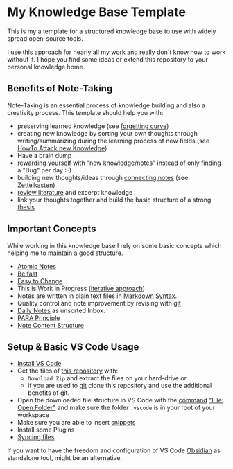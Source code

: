 My Knowledge Base Template
======================================================================

This is my a template for a structured knowledge base to use with widely spread open-source tools.  

I use this approach for nearly all my work and really don't know how to work without it. 
I hope you find some ideas or extend this repository to your personal knowledge home. 



Benefits of Note-Taking
------------------------------------------------------------

Note-Taking is an essential process of knowledge building and also a creativity process.
This template should help you with:

* preserving learned knowledge 
  (see [forgetting curve](/knowledge/forgetting-curve.md))
* creating new knowledge by sorting your own thoughts through writing/summarizing during the learning process of new fields 
  (see [HowTo Attack new Knowledge](/knowledge/processes/howto-attack-new-topics.md))
* Have a brain dump
* [rewarding yourself](/knowledge/processes/rewarding-yourself.md) with "new knowledge/notes" instead of only finding a "Bug" per day :-)  
* building new thoughts/ideas through [connecting notes](/coding/languages/markdown/links.md) 
  (see [Zettelkasten](/knowledge/zettelkasten/README.md))  
* [review literature](/knowledge/processes/literature-excerpts.md) and excerpt knowledge  
* link your thoughts together and build the basic structure of a strong [thesis](/knowledge/processes/write-a-thesis.md)  



Important Concepts
------------------------------------------------------------

While working in this knowledge base I rely on some basic concepts which helping me to maintain a good structure. 

* [Atomic Notes](knowledge/note-taking/atomic-notes.md)  
* [Be fast](/knowledge/note-taking/be-fast.md)  
* [Easy to Change](/coding/concepts/easy-to-change.md)  
* This is Work in Progress ([iterative approach](/knowledge/note-taking/iterative-process.md))  
* Notes are written in plain text files in [Markdown Syntax](coding/languages/markdown/README.md).  
* Quality control and note improvement by revising with [git](coding/git/note-quality.md)  
* [Daily Notes](knowledge/note-taking/daily-notes.md) as unsorted Inbox.  
* [PARA Principle](knowledge/para-principle.md)  
* [Note Content Structure](knowledge/note-taking/content-structure.md)  



Setup & Basic VS Code Usage
------------------------------------------------------------
* [Install VS Code](coding/vs-code/install.md)  
* Get the files of [this repository](https://github.com/jan-lehmkuhl/knowledge-database-template) with: 
    * `Download Zip` and extract the files on your hard-drive or 
    * if you are used to [git](coding/git/README.md) clone this repository and use the additional benefits of git. 
* Open the downloaded file structure in VS Code with the [command](coding/vs-code/command-palette.md) ["File: Open Folder"](coding/vs-code/open-folder-as-workspace.md) and make sure the folder `.vscode` is in your root of your workspace  
* Make sure you are able to insert [snippets](coding/vs-code/snippets.md)  
* Install some Plugins
* [Syncing files](knowledge/repository-base/syncing.md)  

If you want to have the freedom and configuration of VS Code [Obsidian](/knowledge/tools/obsidian.md) as standalone tool, might be an alternative.  
